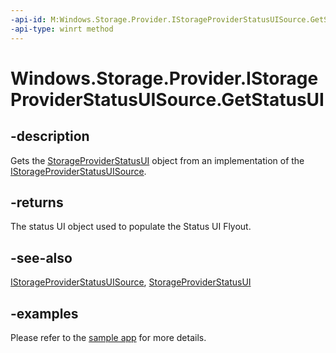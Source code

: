 ```yaml
---
-api-id: M:Windows.Storage.Provider.IStorageProviderStatusUISource.GetStatusUI
-api-type: winrt method
---
```


# Windows.Storage.Provider.IStorageProviderStatusUISource.GetStatusUI

<!--
public Windows.Storage.Provider.StorageProviderStatusUI GetStatusUI ();
-->

## -description

Gets the [StorageProviderStatusUI](storageproviderstatusui.md) object from an implementation of the [IStorageProviderStatusUISource](istorageproviderstatusuisource.md).

## -returns

The status UI object used to populate the Status UI Flyout.

## -see-also

[IStorageProviderStatusUISource](istorageproviderstatusuisource.md), [StorageProviderStatusUI](storageproviderstatusui.md)

## -examples

Please refer to the [sample app](https://github.com/microsoft/Windows-classic-samples/blob/7cbd99ac1d2b4a0beffbaba29ea63d024ceff700/Samples/CloudMirror/CloudMirror/MyStatusUISource.cpp) for more details.
